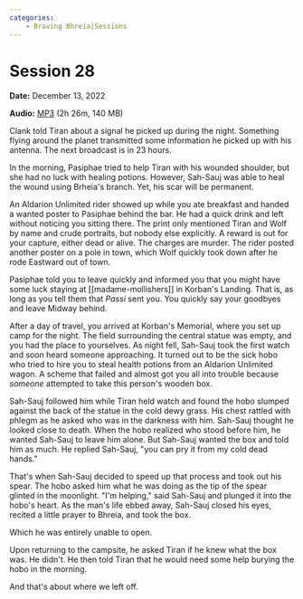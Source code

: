 ```yaml
---
categories:
    - Braving Bhreia|Sessions
---
```


# Session 28

**Date:** December 13, 2022

**Audio:** [MP3](https://drive.google.com/file/d/1-3mqCl-1JgYmAtXOwjevYL8n0tQyLOeW/view?usp=sharing) (2h 26m, 140 MB)

Clank told Tiran about a signal he picked up during the night. Something flying around the planet transmitted some information he picked up with his antenna. The next broadcast is in 23 hours.

In the morning, Pasiphae tried to help Tiran with his wounded shoulder, but she had no luck with healing potions. However, Sah-Sauj was able to heal the wound using Brheia's branch. Yet, his scar will be permanent.

An Aldarion Unlimited rider showed up while you ate breakfast and handed a wanted poster to Pasiphae behind the bar. He had a quick drink and left without noticing you sitting there. The print only mentioned Tiran and Wolf by name and crude portraits, but nobody else explicitly. A reward is out for your capture, either dead or alive. The charges are murder. The rider posted another poster on a pole in town, which Wolf quickly took down after he rode Eastward out of town.

Pasiphae told you to leave quickly and informed you that you might have some luck staying at [[madame-mollishers]] in Korban's Landing. That is, as long as you tell them that *Passi* sent you. You quickly say your goodbyes and leave Midway behind.

After a day of travel, you arrived at Korban's Memorial, where you set up camp for the night. The field surrounding the central statue was empty, and you had the place to yourselves. As night fell, Sah-Sauj took the first watch and soon heard someone approaching. It turned out to be the sick hobo who tried to hire you to steal health potions from an Aldarion Unlimited wagon. A scheme that failed and almost got you all into trouble because *someone* attempted to take this person's wooden box.

Sah-Sauj followed him while Tiran held watch and found the hobo slumped against the back of the statue in the cold dewy grass. His chest rattled with phlegm as he asked who was in the darkness with him. Sah-Sauj thought he looked close to death. When the hobo realized who stood before him, he wanted Sah-Sauj to leave him alone. But Sah-Sauj wanted the box and told him as much. He replied Sah-Sauj, "you can pry it from my cold dead hands."

That's when Sah-Sauj decided to speed up that process and took out his spear. The hobo asked him what he was doing as the tip of the spear glinted in the moonlight. "I'm helping," said Sah-Sauj and plunged it into the hobo's heart. As the man's life ebbed away, Sah-Sauj closed his eyes, recited a little prayer to Bhreia, and took the box.

Which he was entirely unable to open.

Upon returning to the campsite, he asked Tiran if he knew what the box was. He didn't. He then told Tiran that he would need some help burying the hobo in the morning.

And that's about where we left off.
